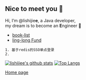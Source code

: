 ## Nice to meet you 👋 
Hi, I’m @lishijie**e**, a Java developer,   
my dream is to become an **E**ngineer 💖  


- [book-list](https://github.com/lishijiee/lishijiee/blob/main/tech/bookList.md)  
- [ling-long Fund](https://github.com/lishijiee/blob/main/tech/linglong.md)  

```text
1. 基于redis的SSO单点登录  
2. 
```

[![lishijiee's github stats](https://github-readme-stats.vercel.app/api?username=lishijiee&theme=tokyonight)](https://github.com/lishijiee/github-readme-stats)
[![Top Langs](https://github-readme-stats.vercel.app/api/top-langs/?username=lishijiee&layout=compact)](https://github.com/lishijiee/github-readme-stats)   

<!---

- 💞️ I’m looking to collaborate on ...    
- 📫 How to reach me ...   
- 👀 I’m interested in ...
- 🌱 I’m currently learning ...
- 💞️ I’m looking to collaborate on ...
- 📫 How to reach me ...

theme:
  synthwave 白标红字
  cobalt 红标绿字
  onedark 黄标红字
  gruvbox 黄标绿字
  tokyonight 蓝标青字
  merko 黄标青字
  radical 红标绿字
  dark 白标灰字

TODO  
[ling-long Fund](https://github.com/lishijiee/ling-long)

lishijiee/lishijiee is a ✨ special ✨ repository because its `README.md` (this file) appears on your GitHub profile.
You can click the Preview link to take a look at your changes.
--->
[Home page](https://github.com/lishijiee)
